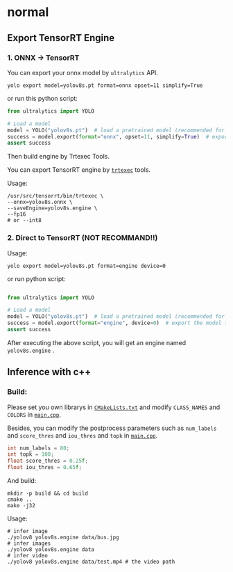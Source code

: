 # normal

## Export TensorRT Engine

### 1. ONNX -> TensorRT

You can export your onnx model by `ultralytics` API.

``` shell
yolo export model=yolov8s.pt format=onnx opset=11 simplify=True
```

or run this python script:

```python
from ultralytics import YOLO

# Load a model
model = YOLO("yolov8s.pt")  # load a pretrained model (recommended for training)
success = model.export(format="onnx", opset=11, simplify=True)  # export the model to onnx format
assert success
```

Then build engine by Trtexec Tools.

You can export TensorRT engine by [`trtexec`](https://github.com/NVIDIA/TensorRT/tree/main/samples/trtexec) tools.

Usage:

``` shell
/usr/src/tensorrt/bin/trtexec \
--onnx=yolov8s.onnx \
--saveEngine=yolov8s.engine \
--fp16
# or --int8
```

### 2. Direct to TensorRT (NOT RECOMMAND!!)

Usage:

```shell
yolo export model=yolov8s.pt format=engine device=0
```

or run python script:

```python

from ultralytics import YOLO

# Load a model
model = YOLO("yolov8s.pt")  # load a pretrained model (recommended for training)
success = model.export(format="engine", device=0)  # export the model to engine format
assert success
```

After executing the above script, you will get an engine named `yolov8s.engine` .

## Inference with c++

### Build:

Please set you own librarys in [`CMakeLists.txt`](./CMakeLists.txt) and modify `CLASS_NAMES`
and `COLORS` in [`main.cpp`](../main.cpp).

Besides, you can modify the postprocess parameters such as `num_labels` and `score_thres` and `iou_thres` and `topk`
in [`main.cpp`](../main.cpp).

```c++
int num_labels = 80;
int topk = 100;
float score_thres = 0.25f;
float iou_thres = 0.65f;
```

And build:

``` shell
mkdir -p build && cd build
cmake ..
make -j32
```

Usage:

``` shell
# infer image
./yolov8 yolov8s.engine data/bus.jpg
# infer images
./yolov8 yolov8s.engine data
# infer video
./yolov8 yolov8s.engine data/test.mp4 # the video path
```
